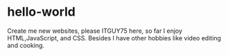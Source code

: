 # hello-world
Create me new websites, please
ITGUY75 here, so far I enjoy HTML,JavaScript, and CSS.
Besides I have other hobbies like video editing and cooking.
